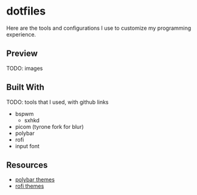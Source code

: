 # dotfiles

Here are the tools and configurations I use to customize my programming experience.

## Preview

TODO: images

## Built With

TODO: tools that I used, with github links

- bspwm
  - sxhkd
- picom (tyrone fork for blur)
- polybar
- rofi
- input font

## Resources

- [polybar themes](https://github.com/adi1090x/polybar-themes)
- [rofi themes](https://github.com/adi1090x/rofi)
